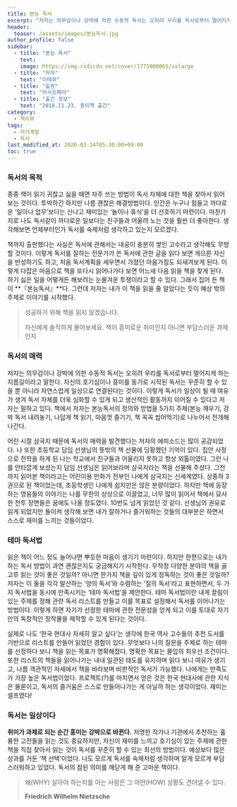 ```yaml
---
title: 본능 독서
excerpt: "저자는 의무감이나 강박에 의한 수동적 독서는 오히려 우리를 독서로부터 멀어지게 하는 지름길이라고 말한다. 자신의 호기심이나 흥미를 동기로 시작된 독서는 꾸준히 할 수 있을 뿐 아니라 자연스럽게 일상으로 연결된다는 것이다."
header:
  teaser: /assets/images/본능독서.jpg
author_profile: false
sidebar:
  - title: "본능 독서"
    text:
    image: https://img.ridicdn.net/cover/1775000065/xxlarge
  - title: "저자"
    text: "이태화"
  - title: "출판"
    text: "카시오페아"
  - title: "출간 정보"
    text: "2018.11.23. 종이책 출간"
category:
  - 책리뷰
tags:
  - 자기계발
  - 독서
last_modified_at: 2020-03-14T05:30:00+09:00
toc: true
---
```


### 독서의 목적

종종 책이 읽기 귀찮고 싫을 때면 자주 쓰는 방법이 독서 자체에 대한 책을 찾아서 읽어보는 것이다.  투박하긴 하지만 나름 괜찮은 해결방법이다. 인간은 누구나 힘들고 까다로운 ‘일이나 업무’보다는 신나고 재미있는 ‘놀이나 휴식’을 더 선호하기 마련이다. 마찬가지로 나도 독서같이 까다로운 일보다는 친구들과 어울려 노는 것을 훨씬 더 좋아한다. 생각해보면 언제부터인가 독서를 숙제처럼 생각하고 있는지 모르겠다. 

책까지 출판했다는 사실은 독서에 관해서는 내공이 충분히 쌓인 고수라고 생각해도 무방할 것이다. 이렇게 독서를 잘하는 전문가가 쓴 독서에 관한 글을 읽다 보면 게으른 자신을 반성하기도 하고, 처음 독서계획을 세우면서 가졌던 마음가짐도 되새겨보게 된다. 이렇게 다잡은 마음으로 책을 또다시 읽어나가다 보면 어느새 다음 읽을 책을 찾게 된다. 하기 싫은 일을 어떻게든 해보려는 눈물겨운 투쟁이라고 할 수 있다. 그래서 집어 든 책이 **『본능독서』**다. 그런데 저자는 내가 이 책을 읽을 줄 알았다는 듯이 예상 밖의 주제로 이야기를 시작했다. 

> 성공하기 위해 책을 읽지 않겠습니다. 
>
> 자신에게 솔직하게 물어보세요. 책이 흥미로운 취미인지 아니면 부담스러운 과제인지

### 독서의 매력

저자는 의무감이나 강박에 의한 수동적 독서는 오히려 우리를 독서로부터 멀어지게 하는 지름길이라고 말한다. 자신의 호기심이나 흥미를 동기로 시작된 독서는 꾸준히 할 수 있을 뿐 아니라 자연스럽게 일상으로 연결된다는 것이다. 이렇게 독서가 일상이 될 때 여유가 생겨 독서 자체를 더욱 심화할 수 있게 되고 생산적인 활동까지 이어질 수 있다고 저자는 말하고 있다. 책에서 저자는 본능독서의 정의와 방법을 5가지 주제(본능 깨우기, 강박 독서 내려놓기, 나답게 책 읽기, 마음껏 즐기기, 책 꼭꼭 씹어먹기)로 나누어서 전개해 나간다. 

어린 시절 삼국지 때문에 독서의 매력을 발견했다는 저자의 에피소드는 많이 공감되었다. 나 또한 초등학교 담임 선생님의 뜻밖의 책 선물에 당황했던 기억이 있다. 집안 사정으로 전학을 하게 된 나는 학교에서 친구들과 어울리지 못하고 항상 외톨이였다. 그런 나를 안타깝게 보셨는지 담임 선생님은 읽어보라며 삼국지라는 책을 선물해 주셨다. 그전까지 읽어본 책이라고는 어린이용 만화가 전부인 나에게 삼국지는 신세계였다. 상중하 3권으로 된 책이었는데, 초등학생인 나에게 쉽지만은 않은 분량이었다. 하지만 책에 등장하는 영웅들의 이야기는 나를 무한의 상상으로 이끌었고, 너무 많이 읽어서 책에서 묘사한 전투 장면들은 꿈에도 나올 정도였다. 10번도 넘게 읽었던 것 같다. 선생님의 권유로 읽게 되었지만 돌이켜 생각해 보면 내가 잘하거나 즐거워하는 것들의 대부분은 하면서 스스로 재미를 느끼는 것들이었다. 

### 테마 독서법

읽은 책이 어느 정도 늘어나면 뿌듯한 마음이 생기기 마련이다. 하지만 한편으로는 내가 하는 독서 방법이 과연 괜찮은지도 궁금해지기 시작한다. 무작정 다양한 분야의 책을 골고루 읽는 것이 좋은 것일까? 아니면 한가지 책을 깊이 있게 정독하는 것이 좋은 것일까? 저자는 이 둘을 각각 발산하는 ‘양의 독서’와 수렴하는 ‘질의 독서’라고 표현하면서, 두 가지 독서법을 동시에 만족시키는 ‘테마 독서법’을 제안한다. 테마 독서법이란 내게 끌림이 있는 주제를 정해 관련 독서 리스트를 만들고 이를 목표로 설정해서 독서를 이어나가는 방법이다. 이렇게 하면 자기가 선정한 테마에 관한 전문성을 얻게 되고 이를 토대로 자기만의 독창적인 창작물을 제작할 수 있게 된다는 것이다. 

실제로 나도 ‘한국 현대사 자세히 알고 싶다’는 생각에 한국 역사 고수들의 추천 도서를 기반으로 리스트를 만들어 읽었던 경험이 있다. 무엇보다 나의 질문을 주제로 하는 테마를 선정하다 보니 책을 읽는 목표가 명확해졌다. 명확한 목표는 몰입의 최우선 조건이다. 또한 리스트의 책들을 읽어나가는 내내 일관된 태도를 유지하며 읽다 보니 여유가 생기고, 나름 객관적인 자세에서 책을 바라보며 비판적인 독서가 가능했다. 나에게는 만족도가 가장 높은 독서법이었다. 프로젝트(?)를 마치면서 얻은 것은 한국 현대사에 관한 지식은 물론이고, 독서의 즐거움은 스스로 만들어나가는 게 아닐까 하는 생각이었다. 재미는 셀프였다! 

### 독서는 일상이다

**취미가 과제로 되는 순간 흥미는 강박으로 바뀐다.** 저명한 작가나 기관에서 추천하는 훌륭한 고전들을 읽는 것도 중요하지만, 자신이 재미를 느끼고 호기심이 있는 주제에 관한 책을 직접 찾아서 읽는 것이 독서를 꾸준히 할 수 있는 최선의 방법이다. 예상보다 많은 성과를 거둔 ‘책 선택’이었다. 나도 모르게 독서를 숙제처럼 생각하며 알게 모르게 부담스러워하고 있었다. 독서의 참된 의미를 깨닫게 해 준 고마운 책이다. 

> 왜(WHY) 살아야 하는지를 아는 사람은 그 어떤(HOW) 상황도 견뎌낼 수 있다.
>
> <footer><strong>Friedrich Wilhelm Nietzsche</strong></footer>
